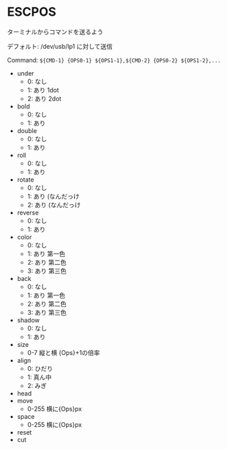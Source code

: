 # ESCPOS
ターミナルからコマンドを送るよう

デフォルト: /dev/usb/lp1 に対して送信

Command: `${CMD-1} {OPS0-1} ${OPS1-1},${CMD-2} {OPS0-2} ${OPS1-2},...`
* under
  * 0: なし
  * 1: あり 1dot
  * 2: あり 2dot
* bold
  * 0: なし
  * 1: あり
* double
  * 0: なし
  * 1: あり
* roll
  * 0: なし
  * 1: あり
* rotate
  * 0: なし
  * 1: あり (なんだっけ
  * 2: あり (なんだっけ
* reverse
  * 0: なし
  * 1: あり
* color
  * 0: なし
  * 1: あり 第一色
  * 2: あり 第二色
  * 3: あり 第三色
* back
  * 0: なし
  * 1: あり 第一色
  * 2: あり 第二色
  * 3: あり 第三色
* shadow 
  * 0: なし
  * 1: あり
* size
  * 0-7 縦と横 {Ops}+1の倍率
* align
  * 0: ひだり
  * 1: 真ん中
  * 2: みぎ
* head
* move
  * 0-255 横に{Ops}px
* space
  * 0-255 横に{Ops}px
* reset
* cut
